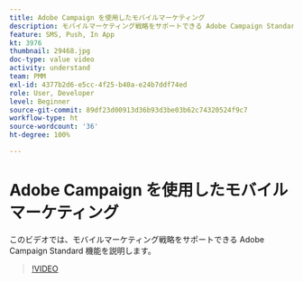 ```yaml
---
title: Adobe Campaign を使用したモバイルマーケティング
description: モバイルマーケティング戦略をサポートできる Adobe Campaign Standard 機能について説明します。
feature: SMS, Push, In App
kt: 3976
thumbnail: 29468.jpg
doc-type: value video
activity: understand
team: PMM
exl-id: 4377b2d6-e5cc-4f25-b40a-e24b7ddf74ed
role: User, Developer
level: Beginner
source-git-commit: 89df23d00913d36b93d3be03b62c74320524f9c7
workflow-type: ht
source-wordcount: '36'
ht-degree: 100%

---
```


# Adobe Campaign を使用したモバイルマーケティング

このビデオでは、モバイルマーケティング戦略をサポートできる Adobe Campaign Standard 機能を説明します。

>[!VIDEO](https://video.tv.adobe.com/v/29468?quality=12&learn=on)
